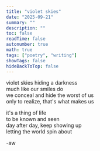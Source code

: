 ```yaml
---
title: "violet skies"
date: "2025-09-21"
summary: ""
description: ""
toc: false
readTime: false
autonumber: true
math: true
tags: ["poetry", "writing"]
showTags: false
hideBackToTop: false
---
```


violet skies hiding a darkness  
much like our smiles do  
we conceal and hide the worst of us  
only to realize, that's what makes us  
  
it's a thing of life  
to be known and seen  
day after day, keep showing up  
letting the world spin about  


-aw